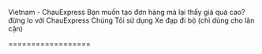 Vietnam - ChauExpress
Bạn muốn tạo đơn hàng mà lại thấy giá quá cao? đừng lo với ChauExpress
Chúng Tôi sử dụng Xe đạp đi bộ (chỉ dùng cho lân cận)

==================
